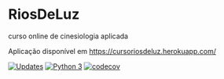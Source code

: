 # RiosDeLuz
curso online de cinesiologia aplicada

Aplicação disponível em https://cursoriosdeluz.herokuapp.com/

[![Updates](https://pyup.io/repos/github/serlus/RiosDeLuz/shield.svg)](https://pyup.io/repos/github/serlus/RiosDeLuz/)
[![Python 3](https://pyup.io/repos/github/serlus/RiosDeLuz/python-3-shield.svg)](https://pyup.io/repos/github/serlus/RiosDeLuz/)
[![codecov](https://codecov.io/gh/serlus/RiosDeLuz/branch/master/graph/badge.svg?token=DdfzdTHVnh)](https://codecov.io/gh/serlus/RiosDeLuz)
